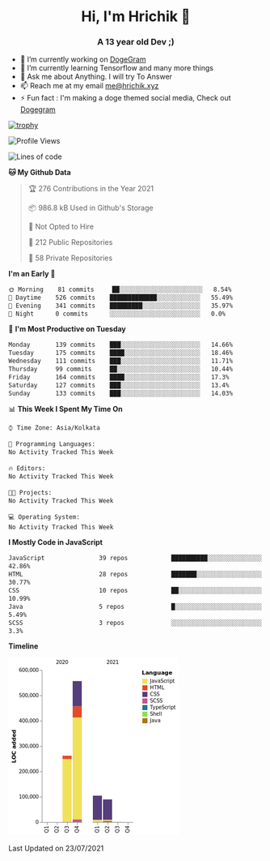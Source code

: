 <h1 align="center">Hi, I'm Hrichik 👋</h1>
<h3 align="center">A 13 year old Dev ;) </h3>


- 🔭 I’m currently working on [DogeGram](https://dogegram.xyz)
- 🌱 I’m currently learning Tensorflow and many more things
- 💬 Ask me about Anything. I will try To Answer
- 📫 Reach me at my email me@hrichik.xyz
- ⚡ Fun fact : I'm making a doge themed social media, Check out [Dogegram](https://dogegram.xyz)

[![trophy](https://github-profile-trophy.vercel.app/?username=hrichiksite)](https://github.com/ryo-ma/github-profile-trophy)



<!--START_SECTION:waka-->
![Profile Views](http://img.shields.io/badge/Profile%20Views-0-blue)

![Lines of code](https://img.shields.io/badge/From%20Hello%20World%20I%27ve%20Written-1.0%20million%20lines%20of%20code-blue)

**🐱 My Github Data** 

> 🏆 276 Contributions in the Year 2021
 > 
> 📦 986.8 kB Used in Github's Storage 
 > 
> 🚫 Not Opted to Hire
 > 
> 📜 212 Public Repositories 
 > 
> 🔑 58 Private Repositories  
 > 
**I'm an Early 🐤** 

```text
🌞 Morning    81 commits     ██░░░░░░░░░░░░░░░░░░░░░░░   8.54% 
🌆 Daytime    526 commits    █████████████░░░░░░░░░░░░   55.49% 
🌃 Evening    341 commits    █████████░░░░░░░░░░░░░░░░   35.97% 
🌙 Night      0 commits      ░░░░░░░░░░░░░░░░░░░░░░░░░   0.0%

```
📅 **I'm Most Productive on Tuesday** 

```text
Monday       139 commits    ███░░░░░░░░░░░░░░░░░░░░░░   14.66% 
Tuesday      175 commits    ████░░░░░░░░░░░░░░░░░░░░░   18.46% 
Wednesday    111 commits    ███░░░░░░░░░░░░░░░░░░░░░░   11.71% 
Thursday     99 commits     ██░░░░░░░░░░░░░░░░░░░░░░░   10.44% 
Friday       164 commits    ████░░░░░░░░░░░░░░░░░░░░░   17.3% 
Saturday     127 commits    ███░░░░░░░░░░░░░░░░░░░░░░   13.4% 
Sunday       133 commits    ███░░░░░░░░░░░░░░░░░░░░░░   14.03%

```


📊 **This Week I Spent My Time On** 

```text
⌚︎ Time Zone: Asia/Kolkata

💬 Programming Languages: 
No Activity Tracked This Week

🔥 Editors: 
No Activity Tracked This Week

🐱‍💻 Projects: 
No Activity Tracked This Week

💻 Operating System: 
No Activity Tracked This Week

```

**I Mostly Code in JavaScript** 

```text
JavaScript               39 repos            ██████████░░░░░░░░░░░░░░░   42.86% 
HTML                     28 repos            ███████░░░░░░░░░░░░░░░░░░   30.77% 
CSS                      10 repos            ██░░░░░░░░░░░░░░░░░░░░░░░   10.99% 
Java                     5 repos             █░░░░░░░░░░░░░░░░░░░░░░░░   5.49% 
SCSS                     3 repos             ░░░░░░░░░░░░░░░░░░░░░░░░░   3.3%

```


**Timeline**

![Chart not found](https://raw.githubusercontent.com/hrichiksite/hrichiksite/master/charts/bar_graph.png) 


 Last Updated on 23/07/2021
<!--END_SECTION:waka-->
